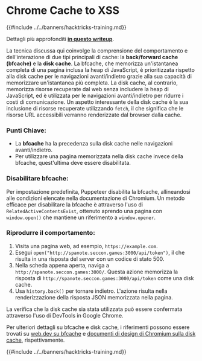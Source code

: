 # Chrome Cache to XSS

{{#include ../../banners/hacktricks-training.md}}

Dettagli più approfonditi [**in questo writeup**](https://blog.arkark.dev/2022/11/18/seccon-en/#web-spanote).

La tecnica discussa qui coinvolge la comprensione del comportamento e dell'interazione di due tipi principali di cache: la **back/forward cache (bfcache)** e la **disk cache**. La bfcache, che memorizza un'istantanea completa di una pagina inclusa la heap di JavaScript, è prioritizzata rispetto alla disk cache per le navigazioni avanti/indietro grazie alla sua capacità di memorizzare un'istantanea più completa. La disk cache, al contrario, memorizza risorse recuperate dal web senza includere la heap di JavaScript, ed è utilizzata per le navigazioni avanti/indietro per ridurre i costi di comunicazione. Un aspetto interessante della disk cache è la sua inclusione di risorse recuperate utilizzando `fetch`, il che significa che le risorse URL accessibili verranno renderizzate dal browser dalla cache.

### Punti Chiave:

- La **bfcache** ha la precedenza sulla disk cache nelle navigazioni avanti/indietro.
- Per utilizzare una pagina memorizzata nella disk cache invece della bfcache, quest'ultima deve essere disabilitata.

### Disabilitare bfcache:

Per impostazione predefinita, Puppeteer disabilita la bfcache, allineandosi alle condizioni elencate nella documentazione di Chromium. Un metodo efficace per disabilitare la bfcache è attraverso l'uso di `RelatedActiveContentsExist`, ottenuto aprendo una pagina con `window.open()` che mantiene un riferimento a `window.opener`.

### Riprodurre il comportamento:

1. Visita una pagina web, ad esempio, `https://example.com`.
2. Esegui `open("http://spanote.seccon.games:3000/api/token")`, il che risulta in una risposta del server con un codice di stato 500.
3. Nella scheda appena aperta, naviga a `http://spanote.seccon.games:3000/`. Questa azione memorizza la risposta di `http://spanote.seccon.games:3000/api/token` come una disk cache.
4. Usa `history.back()` per tornare indietro. L'azione risulta nella renderizzazione della risposta JSON memorizzata nella pagina.

La verifica che la disk cache sia stata utilizzata può essere confermata attraverso l'uso di DevTools in Google Chrome.

Per ulteriori dettagli su bfcache e disk cache, i riferimenti possono essere trovati su [web.dev su bfcache](https://web.dev/i18n/en/bfcache/) e [documenti di design di Chromium sulla disk cache](https://www.chromium.org/developers/design-documents/network-stack/disk-cache/), rispettivamente.

{{#include ../../banners/hacktricks-training.md}}
